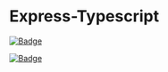 # Express-Typescript

[![Badge](https://img.shields.io/badge/Express-Typescript-%233178C6?style=for-the-badge)](https://img.shields.io/badge/Express-Typescript-%233178C6?style=for-the-badge)


[![Badge](https://img.shields.io/badge/dynamic/json?color=%233178C6&label=Typescript&query=%24.devDependencies.typescript&url=package.json?style=for-the-badge)](https://img.shields.io/badge/dynamic/json?color=%233178C6&label=Typescript&query=%24.devDependencies.typescript&url=package.json?style=for-the-badge)

